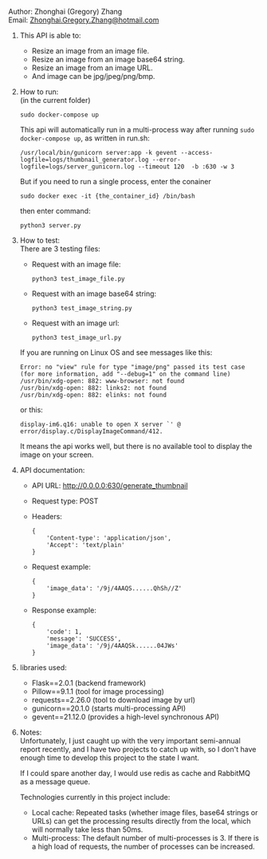 Author:	Zhonghai (Gregory) Zhang  
Email:	Zhonghai.Gregory.Zhang@hotmail.com

1. This API is able to:
	- Resize an image from an image file.
	- Resize an image from an image base64 string.
	- Resize an image from an image URL.  
	- And image can be jpg/jpeg/png/bmp. 
  
2. How to run:  
	(in the current folder)
	```
	sudo docker-compose up
	```
	This api will automatically run in a multi-process way after running ```sudo docker-compose up```, as written in run.sh: 
	```
	/usr/local/bin/gunicorn server:app -k gevent --access-logfile=logs/thumbnail_generator.log --error-logfile=logs/server_gunicorn.log --timeout 120  -b :630 -w 3
	```  
	But if you need to run a single process, enter the conainer 
	```
	sudo docker exec -it {the_container_id} /bin/bash
	```
	then enter command: 
	```
	python3 server.py
	```

3. How to test:   
   There are 3 testing files:
	- Request with an image file:  
		```
		python3 test_image_file.py
		```

	- Request with an image base64 string:  
		```
		python3 test_image_string.py
		```

	- Request with an image url:  
		```
		python3 test_image_url.py
		```

	If you are running on Linux OS and see messages like this:  
	```
	Error: no "view" rule for type "image/png" passed its test case
	(for more information, add "--debug=1" on the command line)
	/usr/bin/xdg-open: 882: www-browser: not found
	/usr/bin/xdg-open: 882: links2: not found
	/usr/bin/xdg-open: 882: elinks: not found
	```
	or this: 
	```
	display-im6.q16: unable to open X server `' @ error/display.c/DisplayImageCommand/412.
	```
	It means the api works well, but there is no available tool to display the image on your screen. 

4. API documentation:
   - API URL:	http://0.0.0.0:630/generate_thumbnail

   - Request type: POST

   - Headers:
		```
		{
			'Content-type': 'application/json', 
			'Accept': 'text/plain'
		}
		```

   - Request example:
		```
		{
			'image_data': '/9j/4AAQS......QhSh//Z'
		}
		```

   - Response example:
		```
		{
			'code': 1,
			'message': 'SUCCESS',
			'image_data': '/9j/4AAQSk......04JWs'
		}
		```

5. libraries used:
	- Flask==2.0.1		(backend framework)
	- Pillow==9.1.1		(tool for image processing)
	- requests==2.26.0	(tool to download image by url)
	- gunicorn==20.1.0	(starts multi-processing API)
	- gevent==21.12.0	(provides a high-level synchronous API)

6. Notes:  
	Unfortunately, I just caught up with the very important semi-annual report recently, and I have two projects to catch up with, so I don't have enough time to develop this project to the state I want.

	If I could spare another day, I would use redis as cache and RabbitMQ as a message queue.

	Technologies currently in this project include:
	- Local cache: Repeated tasks (whether image files, base64 strings or URLs) can get the processing results directly from the local, which will normally take less than 50ms.   
	- Multi-process: The default number of multi-processes is 3. If there is a high load of requests, the number of processes can be increased.


